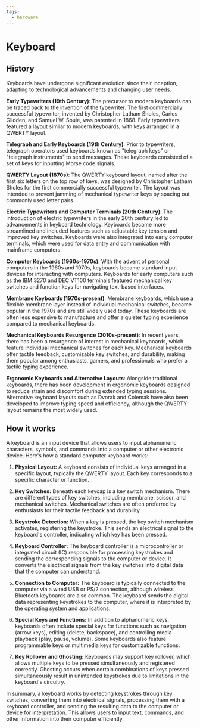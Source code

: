 ```yaml
---
tags:
  - hardware
---
```


# Keyboard

## History

Keyboards have undergone significant evolution since their inception, adapting to technological advancements and changing user needs.

**Early Typewriters (19th Century)**: The precursor to modern keyboards can be traced back to the invention of the typewriter. The first commercially successful typewriter, invented by Christopher Latham Sholes, Carlos Glidden, and Samuel W. Soule, was patented in 1868. Early typewriters featured a layout similar to modern keyboards, with keys arranged in a QWERTY layout.

**Telegraph and Early Keyboards (19th Century)**: Prior to typewriters, telegraph operators used keyboards known as "telegraph keys" or "telegraph instruments" to send messages. These keyboards consisted of a set of keys for inputting Morse code signals.

**QWERTY Layout (1870s)**: The QWERTY keyboard layout, named after the first six letters on the top row of keys, was designed by Christopher Latham Sholes for the first commercially successful typewriter. The layout was intended to prevent jamming of mechanical typewriter keys by spacing out commonly used letter pairs.

**Electric Typewriters and Computer Terminals (20th Century)**: The introduction of electric typewriters in the early 20th century led to advancements in keyboard technology. Keyboards became more streamlined and included features such as adjustable key tension and improved key switches. Keyboards were also integrated into early computer terminals, which were used for data entry and communication with mainframe computers.

**Computer Keyboards (1960s-1970s)**: With the advent of personal computers in the 1960s and 1970s, keyboards became standard input devices for interacting with computers. Keyboards for early computers such as the IBM 3270 and DEC VT100 terminals featured mechanical key switches and function keys for navigating text-based interfaces.

**Membrane Keyboards (1970s-present)**: Membrane keyboards, which use a flexible membrane layer instead of individual mechanical switches, became popular in the 1970s and are still widely used today. These keyboards are often less expensive to manufacture and offer a quieter typing experience compared to mechanical keyboards.

**Mechanical Keyboards Resurgence (2010s-present)**: In recent years, there has been a resurgence of interest in mechanical keyboards, which feature individual mechanical switches for each key. Mechanical keyboards offer tactile feedback, customizable key switches, and durability, making them popular among enthusiasts, gamers, and professionals who prefer a tactile typing experience.

**Ergonomic Keyboards and Alternative Layouts**: Alongside traditional keyboards, there has been development in ergonomic keyboards designed to reduce strain and discomfort during extended typing sessions. Alternative keyboard layouts such as Dvorak and Colemak have also been developed to improve typing speed and efficiency, although the QWERTY layout remains the most widely used.

## How it works

A keyboard is an input device that allows users to input alphanumeric characters, symbols, and commands into a computer or other electronic device. Here's how a standard computer keyboard works:

1. **Physical Layout:** A keyboard consists of individual keys arranged in a specific layout, typically the QWERTY layout. Each key corresponds to a specific character or function.

2. **Key Switches:** Beneath each keycap is a key switch mechanism. There are different types of key switches, including membrane, scissor, and mechanical switches. Mechanical switches are often preferred by enthusiasts for their tactile feedback and durability.

3. **Keystroke Detection:** When a key is pressed, the key switch mechanism activates, registering the keystroke. This sends an electrical signal to the keyboard's controller, indicating which key has been pressed.

4. **Keyboard Controller:** The keyboard controller is a microcontroller or integrated circuit (IC) responsible for processing keystrokes and sending the corresponding signals to the computer or device. It converts the electrical signals from the key switches into digital data that the computer can understand.

5. **Connection to Computer:** The keyboard is typically connected to the computer via a wired USB or PS/2 connection, although wireless Bluetooth keyboards are also common. The keyboard sends the digital data representing keystrokes to the computer, where it is interpreted by the operating system and applications.

6. **Special Keys and Functions:** In addition to alphanumeric keys, keyboards often include special keys for functions such as navigation (arrow keys), editing (delete, backspace), and controlling media playback (play, pause, volume). Some keyboards also feature programmable keys or multimedia keys for customizable functions.

7. **Key Rollover and Ghosting:** Keyboards may support key rollover, which allows multiple keys to be pressed simultaneously and registered correctly. Ghosting occurs when certain combinations of keys pressed simultaneously result in unintended keystrokes due to limitations in the keyboard's circuitry.

In summary, a keyboard works by detecting keystrokes through key switches, converting them into electrical signals, processing them with a keyboard controller, and sending the resulting data to the computer or device for interpretation. This allows users to input text, commands, and other information into their computer efficiently.